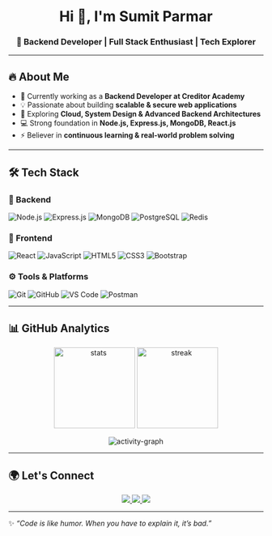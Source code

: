 <h1 align="center">Hi 👋, I'm Sumit Parmar</h1>
<h3 align="center">🚀 Backend Developer | Full Stack Enthusiast | Tech Explorer</h3>

---

## 🔥 About Me  
- 🎯 Currently working as a **Backend Developer at Creditor Academy**  
- 💡 Passionate about building **scalable & secure web applications**  
- 🌱 Exploring **Cloud, System Design & Advanced Backend Architectures**  
- 💻 Strong foundation in **Node.js, Express.js, MongoDB, React.js**  
- ⚡ Believer in **continuous learning & real-world problem solving**

---

## 🛠️ Tech Stack  

### 🚀 Backend  
![Node.js](https://img.shields.io/badge/Node.js-339933?style=for-the-badge&logo=nodedotjs&logoColor=white)
![Express.js](https://img.shields.io/badge/Express.js-000000?style=for-the-badge&logo=express&logoColor=white)
![MongoDB](https://img.shields.io/badge/MongoDB-47A248?style=for-the-badge&logo=mongodb&logoColor=white)
![PostgreSQL](https://img.shields.io/badge/PostgreSQL-336791?style=for-the-badge&logo=postgresql&logoColor=white)
![Redis](https://img.shields.io/badge/Redis-DC382D?style=for-the-badge&logo=redis&logoColor=white)

### 🎨 Frontend  
![React](https://img.shields.io/badge/React-20232A?style=for-the-badge&logo=react&logoColor=61DAFB)
![JavaScript](https://img.shields.io/badge/JavaScript-F7DF1E?style=for-the-badge&logo=javascript&logoColor=black)
![HTML5](https://img.shields.io/badge/HTML5-E34F26?style=for-the-badge&logo=html5&logoColor=white)
![CSS3](https://img.shields.io/badge/CSS3-1572B6?style=for-the-badge&logo=css3&logoColor=white)
![Bootstrap](https://img.shields.io/badge/Bootstrap-7952B3?style=for-the-badge&logo=bootstrap&logoColor=white)

### ⚙️ Tools & Platforms  
![Git](https://img.shields.io/badge/Git-F05033?style=for-the-badge&logo=git&logoColor=white)
![GitHub](https://img.shields.io/badge/GitHub-181717?style=for-the-badge&logo=github&logoColor=white)
![VS Code](https://img.shields.io/badge/VS%20Code-007ACC?style=for-the-badge&logo=visualstudiocode&logoColor=white)
![Postman](https://img.shields.io/badge/Postman-FF6C37?style=for-the-badge&logo=postman&logoColor=white)

---

## 📊 GitHub Analytics  

<p align="center">
  <img src="https://github-readme-stats.vercel.app/api?username=Sumit-Parmar-dev&show_icons=true&theme=radical" alt="stats" height="160"/>
  <img src="https://github-readme-streak-stats.herokuapp.com/?user=Sumit-Parmar-dev&theme=radical" alt="streak" height="160"/>
</p>

<p align="center">
  <img src="https://github-readme-activity-graph.vercel.app/graph?username=Sumit-Parmar-dev&bg_color=0f0c29&color=ffffff&line=ff0080&point=00ffff&area=true&hide_border=true" alt="activity-graph" />
</p>

---

## 🌍 Let's Connect  

<p align="center">
  <a href="https://linkedin.com/in/123sumitparmar" target="_blank">
    <img src="https://img.shields.io/badge/LinkedIn-0077b5?style=for-the-badge&logo=linkedin&logoColor=white"/>
  </a>
  <a href="mailto:sumitparmar@example.com">
    <img src="https://img.shields.io/badge/Email-D14836?style=for-the-badge&logo=gmail&logoColor=white"/>
  </a>
  <a href="https://github.com/Sumit-Parmar-dev">
    <img src="https://img.shields.io/badge/GitHub-100000?style=for-the-badge&logo=github&logoColor=white"/>
  </a>
</p>

---

✨ *“Code is like humor. When you have to explain it, it’s bad.”*  
